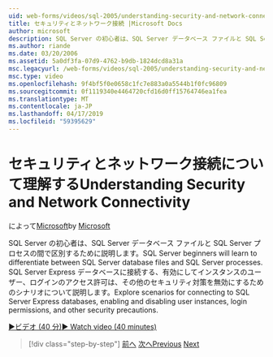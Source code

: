 ```yaml
---
uid: web-forms/videos/sql-2005/understanding-security-and-network-connectivity
title: セキュリティとネットワーク接続 |Microsoft Docs
author: microsoft
description: SQL Server の初心者は、SQL Server データベース ファイルと SQL Server プロセスの間で区別するために説明します。 SQL Server の E に接続するためのシナリオを検証するには.
ms.author: riande
ms.date: 03/20/2006
ms.assetid: 5a0df3fa-07d9-4762-b9db-1824dcd8a31a
msc.legacyurl: /web-forms/videos/sql-2005/understanding-security-and-network-connectivity
msc.type: video
ms.openlocfilehash: 9f4bf5f0e0658c1fc7e883a0a5544b1f0fc96809
ms.sourcegitcommit: 0f1119340e4464720cfd16d0ff15764746ea1fea
ms.translationtype: MT
ms.contentlocale: ja-JP
ms.lasthandoff: 04/17/2019
ms.locfileid: "59395629"
---
```

# <a name="understanding-security-and-network-connectivity"></a><span data-ttu-id="e2044-104">セキュリティとネットワーク接続について理解する</span><span class="sxs-lookup"><span data-stu-id="e2044-104">Understanding Security and Network Connectivity</span></span>

<span data-ttu-id="e2044-105">によって[Microsoft](https://github.com/microsoft)</span><span class="sxs-lookup"><span data-stu-id="e2044-105">by [Microsoft](https://github.com/microsoft)</span></span>

<span data-ttu-id="e2044-106">SQL Server の初心者は、SQL Server データベース ファイルと SQL Server プロセスの間で区別するために説明します。</span><span class="sxs-lookup"><span data-stu-id="e2044-106">SQL Server beginners will learn to differentiate between SQL Server database files and SQL Server processes.</span></span> <span data-ttu-id="e2044-107">SQL Server Express データベースに接続する、有効にしてインスタンスのユーザー、ログインのアクセス許可は、その他のセキュリティ対策を無効にするためのシナリオについて説明します。</span><span class="sxs-lookup"><span data-stu-id="e2044-107">Explore scenarios for connecting to SQL Server Express databases, enabling and disabling user instances, login permissions, and other security precautions.</span></span>

[<span data-ttu-id="e2044-108">&#9654;ビデオ (40 分)</span><span class="sxs-lookup"><span data-stu-id="e2044-108">&#9654; Watch video (40 minutes)</span></span>](https://channel9.msdn.com/Blogs/ASP-NET-Site-Videos/understanding-security-and-network-connectivity)

> [!div class="step-by-step"]
> <span data-ttu-id="e2044-109">[前へ](more-structured-query-language.md)
> [次へ](connecting-your-web-application-to-sql-server-2005-express-edition.md)</span><span class="sxs-lookup"><span data-stu-id="e2044-109">[Previous](more-structured-query-language.md)
[Next](connecting-your-web-application-to-sql-server-2005-express-edition.md)</span></span>

